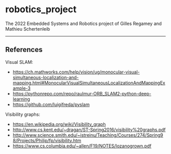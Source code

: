 # robotics_project

The 2022 Embedded Systems and Robotics project of Gilles Regamey and Mathieu Schertenleib

---
## References

Visual SLAM:
* https://ch.mathworks.com/help/vision/ug/monocular-visual-simultaneous-localization-and-mapping.html#MonocularVisualSimultaneousLocalizationAndMappingExample-3
* https://pythonrepo.com/repo/raulmur-ORB_SLAM2-python-deep-learning
* https://github.com/luigifreda/pyslam

Visibility graphs:
* https://en.wikipedia.org/wiki/Visibility_graph
* http://www.cs.kent.edu/~dragan/ST-Spring2016/visibility%20graphs.pdf
* http://www.science.smith.edu/~istreinu/Teaching/Courses/274/Spring98/Projects/Philip/fp/visibility.htm
* https://www.cs.columbia.edu/~allen/F19/NOTES/lozanogrown.pdf
